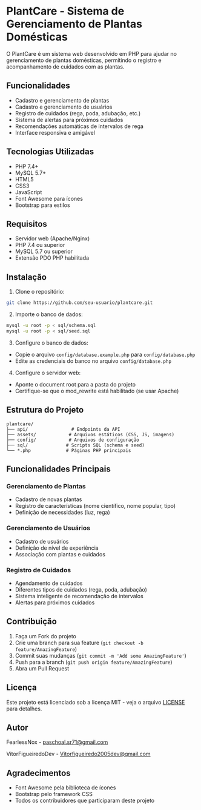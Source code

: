 # PlantCare - Sistema de Gerenciamento de Plantas Domésticas

O PlantCare é um sistema web desenvolvido em PHP para ajudar no gerenciamento de plantas domésticas, permitindo o registro e acompanhamento de cuidados com as plantas.

## Funcionalidades

- Cadastro e gerenciamento de plantas
- Cadastro e gerenciamento de usuários
- Registro de cuidados (rega, poda, adubação, etc.)
- Sistema de alertas para próximos cuidados
- Recomendações automáticas de intervalos de rega
- Interface responsiva e amigável

## Tecnologias Utilizadas

- PHP 7.4+
- MySQL 5.7+
- HTML5
- CSS3
- JavaScript
- Font Awesome para ícones
- Bootstrap para estilos

## Requisitos

- Servidor web (Apache/Nginx)
- PHP 7.4 ou superior
- MySQL 5.7 ou superior
- Extensão PDO PHP habilitada

## Instalação

1. Clone o repositório:
```bash
git clone https://github.com/seu-usuario/plantcare.git
```

2. Importe o banco de dados:
```bash
mysql -u root -p < sql/schema.sql
mysql -u root -p < sql/seed.sql
```

3. Configure o banco de dados:
- Copie o arquivo `config/database.example.php` para `config/database.php`
- Edite as credenciais do banco no arquivo `config/database.php`

4. Configure o servidor web:
- Aponte o document root para a pasta do projeto
- Certifique-se que o mod_rewrite está habilitado (se usar Apache)

## Estrutura do Projeto

```
plantcare/
├── api/                # Endpoints da API
├── assets/            # Arquivos estáticos (CSS, JS, imagens)
├── config/            # Arquivos de configuração
├── sql/              # Scripts SQL (schema e seed)
└── *.php             # Páginas PHP principais
```

## Funcionalidades Principais

### Gerenciamento de Plantas
- Cadastro de novas plantas
- Registro de características (nome científico, nome popular, tipo)
- Definição de necessidades (luz, rega)

### Gerenciamento de Usuários
- Cadastro de usuários
- Definição de nível de experiência
- Associação com plantas e cuidados

### Registro de Cuidados
- Agendamento de cuidados
- Diferentes tipos de cuidados (rega, poda, adubação)
- Sistema inteligente de recomendação de intervalos
- Alertas para próximos cuidados

## Contribuição

1. Faça um Fork do projeto
2. Crie uma branch para sua feature (`git checkout -b feature/AmazingFeature`)
3. Commit suas mudanças (`git commit -m 'Add some AmazingFeature'`)
4. Push para a branch (`git push origin feature/AmazingFeature`)
5. Abra um Pull Request

## Licença

Este projeto está licenciado sob a licença MIT - veja o arquivo [LICENSE](LICENSE) para detalhes.

## Autor

FearlessNox - [paschoal.sr71@gmail.com](paschoal.sr71@gmail.com)

VitorFigueiredoDev - [Vitorfigueiredo2005dev@gmail.com](Vitorfigueiredo2005dev@gmail.com)

## Agradecimentos

- Font Awesome pela biblioteca de ícones
- Bootstrap pelo framework CSS
- Todos os contribuidores que participaram deste projeto

